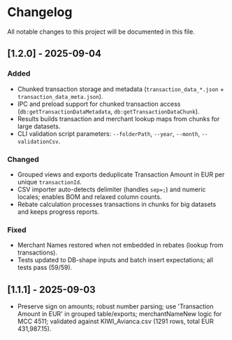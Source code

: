 # Changelog

All notable changes to this project will be documented in this file.

## [1.2.0] - 2025-09-04

### Added
- Chunked transaction storage and metadata (`transaction_data_*.json` + `transaction_data_meta.json`).
- IPC and preload support for chunked transaction access (`db:getTransactionDataMetadata`, `db:getTransactionDataChunk`).
- Results builds transaction and merchant lookup maps from chunks for large datasets.
- CLI validation script parameters: `--folderPath`, `--year`, `--month`, `--validationCsv`.

### Changed
- Grouped views and exports deduplicate Transaction Amount in EUR per unique `transactionId`.
- CSV importer auto-detects delimiter (handles `sep=;`) and numeric locales; enables BOM and relaxed column counts.
- Rebate calculation processes transactions in chunks for big datasets and keeps progress reports.

### Fixed
- Merchant Names restored when not embedded in rebates (lookup from transactions).
- Tests updated to DB-shape inputs and batch insert expectations; all tests pass (59/59).

## [1.1.1] - 2025-09-03
- Preserve sign on amounts; robust number parsing; use 'Transaction Amount in EUR' in grouped table/exports; merchantNameNew logic for MCC 4511; validated against KIWI_Avianca.csv (1291 rows, total EUR 431,987.15).

